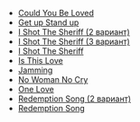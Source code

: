 * [Could You Be Loved](Could%20You%20Be%20Loved)
* [Get up Stand up](Get%20up%20Stand%20up)
* [I Shot The Sheriff (2 вариант)](I%20Shot%20The%20Sheriff%20(2%20вариант))
* [I Shot The Sheriff (3 вариант)](I%20Shot%20The%20Sheriff%20(3%20вариант))
* [I Shot The Sheriff](I%20Shot%20The%20Sheriff)
* [Is This Love](Is%20This%20Love)
* [Jamming](Jamming)
* [No Woman No Cry](No%20Woman%20No%20Cry)
* [One Love](One%20Love)
* [Redemption Song (2 вариант)](Redemption%20Song%20(2%20вариант))
* [Redemption Song](Redemption%20Song)